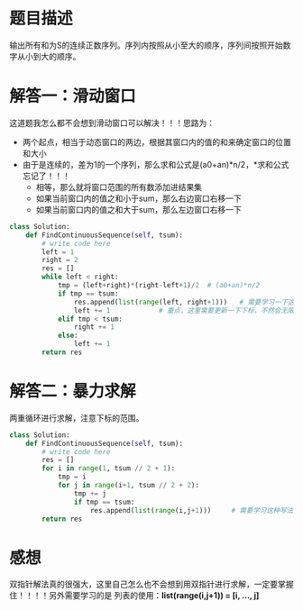 # 题目描述

输出所有和为S的连续正数序列。序列内按照从小至大的顺序，序列间按照开始数字从小到大的顺序。

# 解答一：滑动窗口

这道题我怎么都不会想到滑动窗口可以解决！！！思路为：
* 两个起点，相当于动态窗口的两边，根据其窗口内的值的和来确定窗口的位置和大小
* 由于是连续的，差为1的一个序列，那么求和公式是(a0+an)*n/2，*求和公式忘记了！！！
  * 相等，那么就将窗口范围的所有数添加进结果集
  * 如果当前窗口内的值之和小于sum，那么右边窗口右移一下
  * 如果当前窗口内的值之和大于sum，那么左边窗口右移一下


```python
class Solution:
    def FindContinuousSequence(self, tsum):
        # write code here
        left = 1
        right = 2
        res = []
        while left < right:
            tmp = (left+right)*(right-left+1)/2  # (a0+an)*n/2
            if tmp == tsum:
                res.append(list(range(left, right+1)))   # 需要学习一下这种写法
                left += 1            # 重点，这里需要更新一下下标，不然会无限循环！！！
            elif tmp < tsum:
                right += 1
            else:
                left += 1
        return res
```

# 解答二：暴力求解

两重循环进行求解，注意下标的范围。

```python
class Solution:
    def FindContinuousSequence(self, tsum):
        # write code here
        res = []
        for i in range(1, tsum // 2 + 1):
            tmp = i 
            for j in range(i+1, tsum // 2 + 2):
                tmp += j
                if tmp == tsum:
                    res.append(list(range(i,j+1)))     # 需要学习这种写法
        return res
```

# 感想

双指针解法真的很强大，这里自己怎么也不会想到用双指针进行求解，一定要掌握住！！！！另外需要学习的是
列表的使用：**list(range(i,j+1)) = [i, ..., j]**
